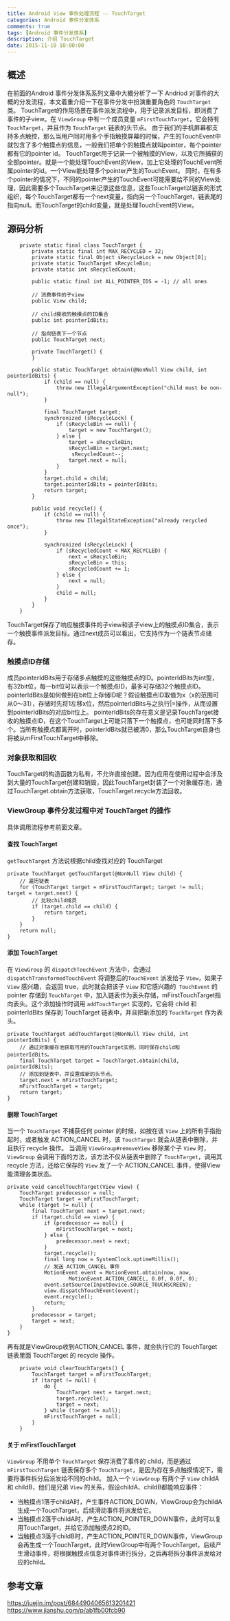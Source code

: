 ```yaml
---
title: Android View 事件处理流程 -- TouchTarget
categories: Android 事件分发体系
comments: true
tags: [Android 事件分发体系]
description: 介绍 TouchTarget
date: 2015-11-10 10:00:00
---
```


## 概述

在前面的Android 事件分发体系系列文章中大概分析了一下 Andriod 对事件的大概的分发流程，本文着重介绍一下在事件分发中扮演重要角色的 `TouchTarget` 类。
TouchTarget的作用场景在事件派发流程中，用于记录派发目标，即消费了事件的子view。在 `ViewGroup` 中有一个成员变量 `mFirstTouchTarget`，它会持有 `TouchTarget`，并且作为 `TouchTarget` 链表的头节点。
由于我们的手机屏幕都支持多点触控，那么当用户同时用多个手指触摸屏幕的时候，产生的TouchEvent中就包含了多个触摸点的信息，一般我们把单个的触摸点就叫pointer，每个pointer都有它的pointer id。
TouchTarget用于记录一个被触摸的View，以及它所捕获的全部pointer。就是一个能处理TouchEvent的View，加上它处理的TouchEvent所属pointer的id。一个View能处理多个pointer产生的TouchEvent。
同时，在有多个pointer的情况下，不同的pointer产生的TouchEvent可能需要给不同的View处理，因此需要多个TouchTarget来记录这些信息，这些TouchTarget以链表的形式组织，每个TouchTarget都有一个next变量，指向另一个TouchTarget，链表尾的指向null。而TouchTarget的child变量，就是处理TouchEvent的View。

## 源码分析

```
    private static final class TouchTarget {
        private static final int MAX_RECYCLED = 32;
        private static final Object sRecycleLock = new Object[0];
        private static TouchTarget sRecycleBin;
        private static int sRecycledCount;

        public static final int ALL_POINTER_IDS = -1; // all ones

        // 消费事件的子view
        public View child;

        // child接收的触摸点的ID集合
        public int pointerIdBits;

        // 指向链表下一个节点
        public TouchTarget next;

        private TouchTarget() {
        }

        public static TouchTarget obtain(@NonNull View child, int pointerIdBits) {
            if (child == null) {
                throw new IllegalArgumentException("child must be non-null");
            }

            final TouchTarget target;
            synchronized (sRecycleLock) {
                if (sRecycleBin == null) {
                    target = new TouchTarget();
                } else {
                    target = sRecycleBin;
                    sRecycleBin = target.next;
                     sRecycledCount--;
                    target.next = null;
                }
            }
            target.child = child;
            target.pointerIdBits = pointerIdBits;
            return target;
        }

        public void recycle() {
            if (child == null) {
                throw new IllegalStateException("already recycled once");
            }

            synchronized (sRecycleLock) {
                if (sRecycledCount < MAX_RECYCLED) {
                    next = sRecycleBin;
                    sRecycleBin = this;
                    sRecycledCount += 1;
                } else {
                    next = null;
                }
                child = null;
            }
        }
    }
```

TouchTarget保存了响应触摸事件的子view和该子view上的触摸点ID集合，表示一个触摸事件派发目标。通过next成员可以看出，它支持作为一个链表节点储存。

### 触摸点ID存储

成员pointerIdBits用于存储多点触摸的这些触摸点的ID。pointerIdBits为int型，有32bit位，每一bit位可以表示一个触摸点ID，最多可存储32个触摸点ID。
pointerIdBits是如何做到在bit位上存储ID呢？假设触摸点ID取值为x（x的范围可从0～31），存储时先将1左移x位，然后pointerIdBits与之执行|=操作，从而设置到pointerIdBits的对应bit位上。
pointerIdBits的存在意义是记录TouchTarget接收的触摸点ID，在这个TouchTarget上可能只落下一个触摸点，也可能同时落下多个。当所有触摸点都离开时，pointerIdBits就已被清0，那么TouchTarget自身也将被从mFirstTouchTarget中移除。

### 对象获取和回收

TouchTarget的构造函数为私有，不允许直接创建。因为应用在使用过程中会涉及到大量的TouchTarget创建和销毁，因此TouchTarget封装了一个对象缓存池，通过TouchTarget.obtain方法获取，TouchTarget.recycle方法回收。

### ViewGroup 事件分发过程中对 TouchTarget 的操作

具体调用流程参考前面文章。

#### 查找 TouchTarget

`getTouchTarget` 方法说根据child查找对应的 TouchTarget

```
private TouchTarget getTouchTarget(@NonNull View child) {
    // 遍历链表
    for (TouchTarget target = mFirstTouchTarget; target != null; target = target.next) {
        // 比较child成员
        if (target.child == child) {
            return target;
        }
    }
    return null;
}
```

#### 添加 TouchTarget

在 `ViewGroup` 的 `dispatchTouchEvent` 方法中，会通过 `dispatchTransformedTouchEvent` 将调整后的`TouchEvent` 派发给子 `View`，如果子 `View` 感兴趣，会返回 true，此时就会把该子 `View` 和它感兴趣的` TouchEvent` 的 pointer 存储到 `TouchTarget` 中，加入链表作为表头存储，mFirstTouchTarget指向表头。这个添加操作时调用 `addTouchTarget` 实现的，它会将 child 和 pointerIdBits 保存到 TouchTarget 链表中，并且把新添加的 `TouchTarget` 作为表头。

```
private TouchTarget addTouchTarget(@NonNull View child, int pointerIdBits) {
    // 通过对象缓存池获取可用的TouchTarget实例，同时保存child和pointerIdBits。
    final TouchTarget target = TouchTarget.obtain(child, pointerIdBits);
    // 添加到链表中，并设置成新的头节点。
    target.next = mFirstTouchTarget;
    mFirstTouchTarget = target;
    return target;
}
```

#### 删除 TouchTarget

当一个 `TouchTarget` 不捕获任何 pointer 的时候，如按在该 `View` 上的所有手指抬起时，或者触发 ACTION_CANCEL 时，该 `TouchTarget` 就会从链表中删除，并且执行 recycle 操作。
当调用 `ViewGroup#removeView` 移除某个子 `View` 时，`ViewGroup` 会调用下面的方法，该方法不仅从链表中删除了 `TouchTarget`，调用其 recycle 方法，还给它保存的 `View` 发了一个 ACTION_CANCEL 事件，使得View能清理各类状态。


```
private void cancelTouchTarget(View view) {
    TouchTarget predecessor = null;
    TouchTarget target = mFirstTouchTarget;
    while (target != null) {
        final TouchTarget next = target.next;
        if (target.child == view) {
            if (predecessor == null) {
                mFirstTouchTarget = next;
            } else {
                predecessor.next = next;
            }
            target.recycle();
            final long now = SystemClock.uptimeMillis();
            // 发送 ACTION_CANCEL 事件
            MotionEvent event = MotionEvent.obtain(now, now,
                    MotionEvent.ACTION_CANCEL, 0.0f, 0.0f, 0);
            event.setSource(InputDevice.SOURCE_TOUCHSCREEN);
            view.dispatchTouchEvent(event);
            event.recycle();
            return;
        }
        predecessor = target;
        target = next;
    }
}

```

再有就是ViewGroup收到ACTION_CANCEL 事件，就会执行它的 TouchTarget 链表里面 TouchTarget 的 recycle 操作。

```
    private void clearTouchTargets() {
        TouchTarget target = mFirstTouchTarget;
        if (target != null) {
            do {
                TouchTarget next = target.next;
                target.recycle();
                target = next;
            } while (target != null);
            mFirstTouchTarget = null;
        }
    }

```

#### 关于 mFirstTouchTarget

`ViewGroup` 不用单个 `TouchTarget` 保存消费了事件的 child，而是通过 `mFirstTouchTarget` 链表保存多个 `TouchTarget`，是因为存在多点触摸情况下，需要将事件拆分后派发给不同的child。
加入一个 `ViewGroup` 有两个子 `View` childA 和 childB，他们是兄弟 `View` 的关系，假设childA、childB都能响应事件：

 - 当触摸点1落于childA时，产生事件ACTION_DOWN，ViewGroup会为childA生成一个TouchTarget，后续滑动事件将派发给它。
 - 当触摸点2落于childA时，产生ACTION_POINTER_DOWN事件，此时可以复用TouchTarget，并给它添加触摸点2的ID。
 - 当触摸点3落于childB时，产生ACTION_POINTER_DOWN事件，ViewGroup会再生成一个TouchTarget，此时ViewGroup中有两个TouchTarget，后续产生滑动事件，将根据触摸点信息对事件进行拆分，之后再将拆分事件派发给对应的child。

## 参考文章

https://juejin.im/post/6844904065613201421
https://www.jianshu.com/p/ab1fb00fcb90
